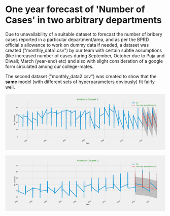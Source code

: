 
# One year forecast of 'Number of Cases' in two arbitrary departments

Due to unavailability of a suitable dataset to forecast the number of bribery cases reported in a particular department/area, and as per the BPRD official's allowance to work on dummy data if needed, a dataset was created ("monthly_data1.csv") by our team with certain subtle assumptions (like increased number of cases during September, October due to Puja and Diwali; March (year-end) etc) and also with slight consideration of a google form circulated among our college-mates.

The second dataset ("monthly_data2.csv") was created to show that the **same** model (with different sets of hyperparameters obviously) fit fairly well.

![Model fit on monthly_data1](monthly1_modelfit.png)



![Model fit on monthly_data2](monthly2_modelfit.png)





